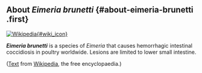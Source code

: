 About *Eimeria brunetti* {#about-eimeria-brunetti .first}
------------------------

[![Wikipedia](/img/wikipedia_logo_v2_en.png){#wiki_icon}](http://en.wikipedia.org/wiki/Eimeria_brunetti)

***Eimeria brunetti*** is a species of *Eimeria* that causes hemorrhagic
intestinal coccidiosis in poultry worldwide. Lesions are limited to
lower small intestine.

([Text](http://en.wikipedia.org/wiki/Eimeria_brunetti) from
[Wikipedia](http://en.wikipedia.org/), the free encyclopaedia.)
